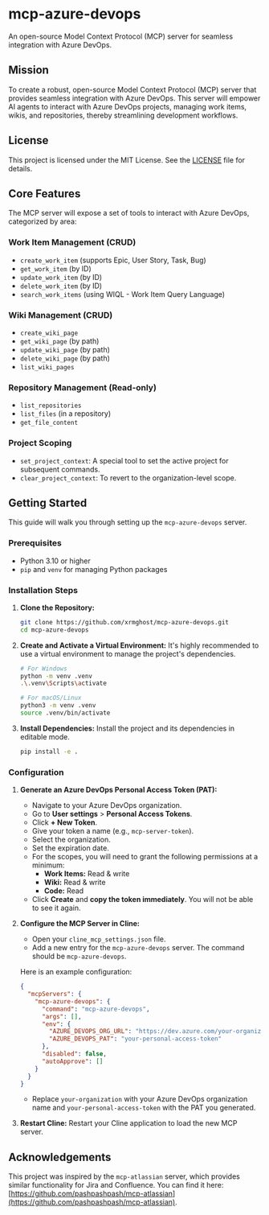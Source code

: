 # mcp-azure-devops

An open-source Model Context Protocol (MCP) server for seamless integration with Azure DevOps.

## Mission

To create a robust, open-source Model Context Protocol (MCP) server that provides seamless integration with Azure DevOps. This server will empower AI agents to interact with Azure DevOps projects, managing work items, wikis, and repositories, thereby streamlining development workflows.

## License

This project is licensed under the MIT License. See the [LICENSE](LICENSE) file for details.

## Core Features

The MCP server will expose a set of tools to interact with Azure DevOps, categorized by area:

### Work Item Management (CRUD)
-   `create_work_item` (supports Epic, User Story, Task, Bug)
-   `get_work_item` (by ID)
-   `update_work_item` (by ID)
-   `delete_work_item` (by ID)
-   `search_work_items` (using WIQL - Work Item Query Language)

### Wiki Management (CRUD)
-   `create_wiki_page`
-   `get_wiki_page` (by path)
-   `update_wiki_page` (by path)
-   `delete_wiki_page` (by path)
-   `list_wiki_pages`

### Repository Management (Read-only)
-   `list_repositories`
-   `list_files` (in a repository)
-   `get_file_content`

### Project Scoping
-   `set_project_context`: A special tool to set the active project for subsequent commands.
-   `clear_project_context`: To revert to the organization-level scope.

## Getting Started

This guide will walk you through setting up the `mcp-azure-devops` server.

### Prerequisites
- Python 3.10 or higher
- `pip` and `venv` for managing Python packages

### Installation Steps

1.  **Clone the Repository:**
    ```bash
    git clone https://github.com/xrmghost/mcp-azure-devops.git
    cd mcp-azure-devops
    ```

2.  **Create and Activate a Virtual Environment:**
    It's highly recommended to use a virtual environment to manage the project's dependencies.
    ```bash
    # For Windows
    python -m venv .venv
    .\.venv\Scripts\activate

    # For macOS/Linux
    python3 -m venv .venv
    source .venv/bin/activate
    ```

3.  **Install Dependencies:**
    Install the project and its dependencies in editable mode.
    ```bash
    pip install -e .
    ```

### Configuration

1.  **Generate an Azure DevOps Personal Access Token (PAT):**
    -   Navigate to your Azure DevOps organization.
    -   Go to **User settings** > **Personal Access Tokens**.
    -   Click **+ New Token**.
    -   Give your token a name (e.g., `mcp-server-token`).
    -   Select the organization.
    -   Set the expiration date.
    -   For the scopes, you will need to grant the following permissions at a minimum:
        -   **Work Items:** Read & write
        -   **Wiki:** Read & write
        -   **Code:** Read
    -   Click **Create** and **copy the token immediately**. You will not be able to see it again.

2.  **Configure the MCP Server in Cline:**
    -   Open your `cline_mcp_settings.json` file.
    -   Add a new entry for the `mcp-azure-devops` server. The command should be `mcp-azure-devops`.

    Here is an example configuration:
    ```json
    {
      "mcpServers": {
        "mcp-azure-devops": {
          "command": "mcp-azure-devops",
          "args": [],
          "env": {
            "AZURE_DEVOPS_ORG_URL": "https://dev.azure.com/your-organization",
            "AZURE_DEVOPS_PAT": "your-personal-access-token"
          },
          "disabled": false,
          "autoApprove": []
        }
      }
    }
    ```
    -   Replace `your-organization` with your Azure DevOps organization name and `your-personal-access-token` with the PAT you generated.

3.  **Restart Cline:**
    Restart your Cline application to load the new MCP server.

## Acknowledgements

This project was inspired by the `mcp-atlassian` server, which provides similar functionality for Jira and Confluence. You can find it here: [https://github.com/pashpashpash/mcp-atlassian](https://github.com/pashpashpash/mcp-atlassian).
